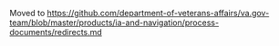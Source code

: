 Moved to https://github.com/department-of-veterans-affairs/va.gov-team/blob/master/products/ia-and-navigation/process-documents/redirects.md
